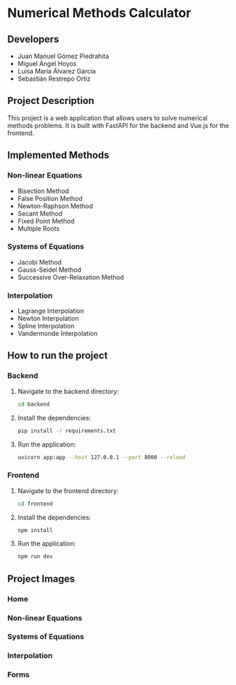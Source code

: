 # Numerical Methods Calculator

## Developers
- Juan Manuel Gómez Piedrahita
- Miguel Ángel Hoyos 
- Luisa María Álvarez García
- Sebastián Restrepo Ortiz

## Project Description
This project is a web application that allows users to solve numerical methods problems. It is built with FastAPI for the backend and Vue.js for the frontend.

## Implemented Methods
### Non-linear Equations
- Bisection Method
- False Position Method
- Newton-Raphson Method
- Secant Method
- Fixed Point Method
- Multiple Roots

### Systems of Equations
- Jacobi Method
- Gauss-Seidel Method
- Successive Over-Relaxation Method

### Interpolation
- Lagrange Interpolation
- Newton Interpolation
- Spline Interpolation
- Vandermonde Interpolation

## How to run the project
### Backend
1. Navigate to the backend directory:
   ```bash
   cd backend
   ```
2. Install the dependencies:
   ```bash
   pip install -r requirements.txt
   ```
3. Run the application:
   ```bash
   uvicorn app:app --host 127.0.0.1 --port 8000 --reload
   ```

### Frontend
1. Navigate to the frontend directory:
   ```bash
   cd frontend
   ```
2. Install the dependencies:
   ```bash
   npm install
   ```
3. Run the application:
   ```bash
   npm run dev
   ```

## Project Images
### Home

### Non-linear Equations


### Systems of Equations

### Interpolation

### Forms
